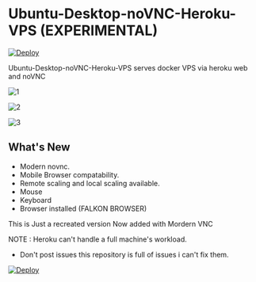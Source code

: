 # Ubuntu-Desktop-noVNC-Heroku-VPS (EXPERIMENTAL)

[![Deploy](https://www.herokucdn.com/deploy/button.svg)](https://dashboard.heroku.com/new?template=https://github.com/kyohan789/Ubuntu-Desktop-noVNC-Heroku-VPS)

Ubuntu-Desktop-noVNC-Heroku-VPS serves docker VPS via heroku web and noVNC

![1](https://github.com/developeranaz/Ubuntu-Desktop-noVNC-Heroku-VPS/blob/main/vncimgs/Screenshot_20210519-094834.jpg)

![2](https://github.com/developeranaz/Ubuntu-Desktop-noVNC-Heroku-VPS/blob/main/vncimgs/Screenshot_20210519_104452_com.brave.browser_nightly.jpg)

![3](https://github.com/developeranaz/Ubuntu-Desktop-noVNC-Heroku-VPS/blob/main/vncimgs/Screenshot_20210519-094825.jpg)

## What's New
* Modern novnc.
* Mobile Browser compatability.
* Remote scaling and local scaling available.
* Mouse
* Keyboard
* Browser installed (FALKON BROWSER)

This is Just a recreated version Now added with Mordern VNC 

NOTE : Heroku can't handle a full machine's workload.

* Don't post issues this repository is full of issues i can't fix them.

[![Deploy](https://www.herokucdn.com/deploy/button.svg)](https://dashboard.heroku.com/new?template=https://github.com/developeranaz/Ubuntu-Desktop-noVNC-Heroku-VPS)
